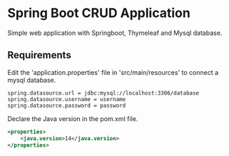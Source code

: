 # Spring Boot CRUD Application

Simple web application with Springboot, Thymeleaf and Mysql database.

## Requirements

Edit the 'application.properties' file in 'src/main/resources' to connect a mysql database.

```properties
spring.datasource.url = jdbc:mysql://localhost:3306/database
spring.datasource.username = username
spring.datasource.password = password
```

Declare the Java version in the pom.xml file.
```xml
<properties>
    <java.version>14</java.version>
</properties>
```